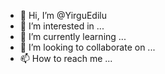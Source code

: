 - 👋 Hi, I’m @YirguEdilu
- 👀 I’m interested in ...
- 🌱 I’m currently learning ...
- 💞️ I’m looking to collaborate on ...
- 📫 How to reach me ...

<!---
YirguEdilu/YirguEdilu is a ✨ special ✨ repository because its `README.md` (this file) appears on your GitHub profile.
You can click the Preview link to take a look at your changes.
--->
